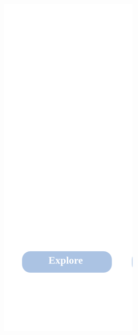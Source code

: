 <html>
  <head>
    <link href="https://fonts.googleapis.com/css?family=Exo&display=swap" rel="stylesheet" />
  </head>
  <body>
    <!-- <table>
      <tr>
        <td><a href="/jazzyisking">Home</a></td>
        <td><a href="/jazzyisking/templates/designplan">Design Plan</a></td>
        <td><a href="/jazzyisking/templates/login">Log In</a></td>
        <td><a href="/jazzyisking/templates/signup">Sign Up</a></td>
        <td><a href="/jazzyisking/templates/calendar">Calendar</a></td>
        <td><a href="/jazzyisking/templates/home">Home</a></td>
      </tr>
    </table> -->
    <div class="v59_3">
    <div class="v80_10"></div>
    <!-- <a class="v59_4" href="/jazzyisking/templates/home">Home</a>
    <a class="v59_5" href="/jazzyisking/templates/calendar">Calender</a>
    <a class="v59_8" href="/jazzyisking/templates/login">Login</a> -->
    <!-- <span class="v59_6">Itinerary</span>
    <span class="v59_7">Activities</span> -->
    <!-- <span class="v105_2">Forum</span> -->
    <span class="v80_11">Jazzy Plans</span>
    <span class="v80_12">Putting the jazz in your plans</span>
    <div class="v80_14"></div>
    <div class="v80_17"></div>
    <span class="v80_15">Explore</span>
    <span class="v80_18">Popular Places</span>
    <div class="v80_16"></div>
    <span class="v80_19">Search for activities</span>
    <div class="v80_20"></div>
    <div class="v80_21"></div>
    <div class="v80_22"></div>
    </div>
    </body>
</html>     
<br/><br/> 
    
<style>* {
  box-sizing: border-box;
}
body {
  font-size: 14px;
}
.v59_3 {
  width: 100%;
  height: 1024px;
  background: rgba(255,255,255,1);
  opacity: 1;
  position: relative;
  top: 0px;
  left: 0px;
  overflow: hidden;
}
.v80_10 {
  width: 100%;
  height: 100%;
  background: url("../images/v80_10.png");
  background-repeat: no-repeat;
  background-position: center center;
  background-size: cover;
  opacity: 1;
  position: relative;
  top: 0px;
  left: 0px;
  overflow: hidden;
}
.v59_4 {
  width: 99px;
  color: rgba(255,255,255,1);
  position: absolute;
  top: 23px;
  left: 47px;
  font-family: Exo;
  font-weight: Regular;
  font-size: 36px;
  opacity: 1;
  text-align: left;
}
.v59_5 {
  width: 147px;
  color: rgba(255,255,255,1);
  position: absolute;
  top: 23px;
  left: 197px;
  font-family: Exo;
  font-weight: Regular;
  font-size: 36px;
  opacity: 1;
  text-align: left;
}
.v80_12 {
  width: 382px;
  color: rgba(255,255,255,1);
  position: absolute;
  top: 686px;
  left: 167px;
  font-family: Exo;
  font-weight: Bold;
  font-size: 28px;
  opacity: 1;
  text-align: left;
}
.v59_6 {
  width: 139px;
  color: rgba(255,255,255,1);
  position: absolute;
  top: 23px;
  left: 377px;
  font-family: Exo;
  font-weight: Regular;
  font-size: 36px;
  opacity: 1;
  text-align: left;
}
.v59_7 {
  width: 150px;
  color: rgba(255,255,255,1);
  position: absolute;
  top: 23px;
  left: 549px;
  font-family: Exo;
  font-weight: Regular;
  font-size: 36px;
  opacity: 1;
  text-align: left;
}
.v59_8 {
  width: 91px;
  color: rgba(255,255,255,1);
  position: absolute;
  top: 23px;
  left: 1328px;
  font-family: Exo;
  font-weight: Regular;
  font-size: 36px;
  opacity: 1;
  text-align: left;
}
.v80_11 {
  width: 481px;
  color: rgba(255,255,255,1);
  position: absolute;
  top: 308px;
  left: 112px;
  font-family: Exo;
  font-weight: ExtraBold;
  font-size: 96px;
  opacity: 1;
  text-align: center;
}
.v80_14 {
  width: 282px;
  height: 67px;
  background: rgba(136,170,215,1);
  opacity: 0.699999988079071;
  position: absolute;
  top: 774px;
  left: 57px;
  border-top-left-radius: 26px;
  border-top-right-radius: 26px;
  border-bottom-left-radius: 26px;
  border-bottom-right-radius: 26px;
  overflow: hidden;
}
.v80_17 {
  width: 282px;
  height: 67px;
  background: rgba(136,170,215,1);
  opacity: 0.699999988079071;
  position: absolute;
  top: 774px;
  left: 402px;
  border-top-left-radius: 26px;
  border-top-right-radius: 26px;
  border-bottom-left-radius: 26px;
  border-bottom-right-radius: 26px;
  overflow: hidden;
}
.v80_15 {
  width: 115px;
  color: rgba(255,255,255,1);
  position: absolute;
  top: 784px;
  left: 140px;
  font-family: Exo;
  font-weight: Bold;
  font-size: 32px;
  opacity: 1;
  text-align: left;
}
.v80_18 {
  width: 222px;
  color: rgba(255,255,255,1);
  position: absolute;
  top: 784px;
  left: 432px;
  font-family: Exo;
  font-weight: Bold;
  font-size: 32px;
  opacity: 1;
  text-align: left;
}
.v80_16 {
  width: 527px;
  height: 66px;
  background: rgba(13,48,91,1);
  opacity: 0.800000011920929;
  position: absolute;
  top: 404px;
  left: 812px;
  border-top-left-radius: 16px;
  border-top-right-radius: 16px;
  border-bottom-left-radius: 16px;
  border-bottom-right-radius: 16px;
  overflow: hidden;
}
.v80_19 {
  width: 298px;
  color: rgba(255,255,255,1);
  position: absolute;
  top: 416px;
  left: 879px;
  font-family: Exo;
  font-weight: Bold;
  font-size: 32px;
  opacity: 1;
  text-align: left;
}
.v80_20 {
  width: 32px;
  height: 31px;
  background: rgba(217,217,217,1);
  opacity: 1;
  position: absolute;
  top: 414px;
  left: 824px;
  border-radius: 50%;
}
.v80_21 {
  width: 5px;
  height: 28px;
  background: rgba(217,217,217,1);
  opacity: 1;
  position: absolute;
  top: 433px;
  left: 841px;
  border-top-left-radius: 2px;
  border-top-right-radius: 2px;
  border-bottom-left-radius: 2px;
  border-bottom-right-radius: 2px;
  transform: rotate(-35deg);
  overflow: hidden;
}
.v80_22 {
  width: 24px;
  height: 23px;
  background: rgba(23,64,110,1);
  opacity: 1;
  position: absolute;
  top: 418px;
  left: 828px;
  border-radius: 50%;
}
.v105_2 {
  width: 111px;
  color: rgba(255,255,255,1);
  position: absolute;
  top: 23px;
  left: 732px;
  font-family: Exo;
  font-weight: Regular;
  font-size: 36px;
  opacity: 1;
  text-align: left;
}
</style>